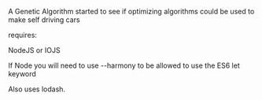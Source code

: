 A Genetic Algorithm started to see if optimizing algorithms could be used to make self driving cars

requires:

NodeJS or IOJS

If Node you will need to use --harmony to be allowed to use the ES6 let keyword

Also uses lodash.